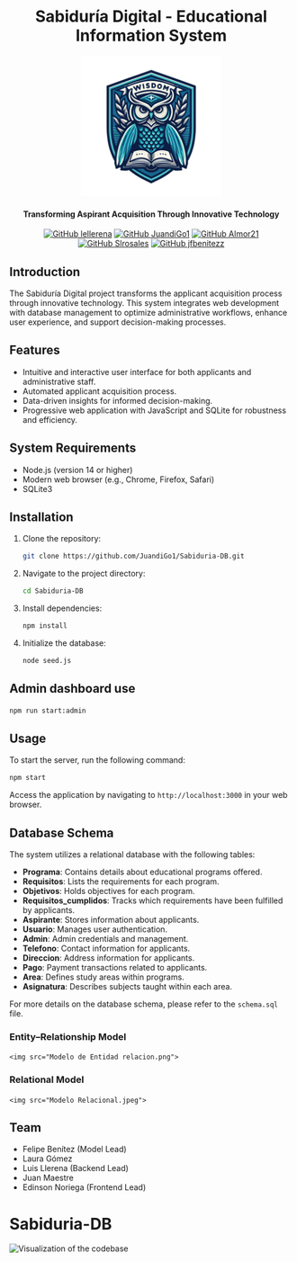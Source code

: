 <div align="center">
  <h1>
    Sabiduría Digital - Educational Information System
  </h1>

<img src="src/public/Images/logo_sabiduria.png" alt="Logo de Sabiduría" width="250"/>

<h4>
    Transforming Aspirant Acquisition Through Innovative Technology
  </h4>

[![GitHub lellerena](https://img.shields.io/badge/by-lellerena-red)](https://github.com/lellerena)
[![GitHub JuandiGo1](https://img.shields.io/badge/by-JuandiGo1-green)](https://github.com/JuandiGo1)
[![GitHub Almor21](https://img.shields.io/badge/by-Almor21-orange)](https://github.com/Almor21)
[![GitHub Slrosales](https://img.shields.io/badge/by-Slrosales-purple)](https://github.com/Slrosales)
[![GitHub jfbenitezz](https://img.shields.io/badge/by-jfbenitezz-blue)](https://github.com/jfbenitezz)

</div>

## Introduction

The Sabiduría Digital project transforms the applicant acquisition process through innovative technology. This system integrates web development with database management to optimize administrative workflows, enhance user experience, and support decision-making processes.

## Features

-   Intuitive and interactive user interface for both applicants and administrative staff.
-   Automated applicant acquisition process.
-   Data-driven insights for informed decision-making.
-   Progressive web application with JavaScript and SQLite for robustness and efficiency.

## System Requirements

-   Node.js (version 14 or higher)
-   Modern web browser (e.g., Chrome, Firefox, Safari)
-   SQLite3

## Installation

1. Clone the repository:

    ```bash
    git clone https://github.com/JuandiGo1/Sabiduria-DB.git

    ```

2. Navigate to the project directory:

    ```bash
    cd Sabiduria-DB

    ```

3. Install dependencies:

    ```bash
    npm install

    ```

4. Initialize the database:

    ```bash
    node seed.js
    ```

## Admin dashboard use

```bash
npm run start:admin
```

## Usage

To start the server, run the following command:

```bash
npm start
```

Access the application by navigating to `http://localhost:3000` in your web browser.

## Database Schema

The system utilizes a relational database with the following tables:

-   **Programa**: Contains details about educational programs offered.
-   **Requisitos**: Lists the requirements for each program.
-   **Objetivos**: Holds objectives for each program.
-   **Requisitos_cumplidos**: Tracks which requirements have been fulfilled by applicants.
-   **Aspirante**: Stores information about applicants.
-   **Usuario**: Manages user authentication.
-   **Admin**: Admin credentials and management.
-   **Telefono**: Contact information for applicants.
-   **Direccion**: Address information for applicants.
-   **Pago**: Payment transactions related to applicants.
-   **Area**: Defines study areas within programs.
-   **Asignatura**: Describes subjects taught within each area.

For more details on the database schema, please refer to the `schema.sql` file.

### Entity–Relationship Model

`<img src="Modelo de Entidad relacion.png">`

### Relational Model

`<img src="Modelo Relacional.jpeg">`

## Team

-   Felipe Benítez (Model Lead)
-   Laura Gómez
-   Luis Llerena (Backend Lead)
-   Juan Maestre
-   Edinson Noriega (Frontend Lead)

# Sabiduria-DB

![Visualization of the codebase](./diagram.svg)
